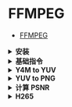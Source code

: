 # FFMPEG

- [FFMPEG](#ffmpeg)

<details>
<summary><b>安装</b></summary>

参考[博客](https://blog.csdn.net/u013314786/article/details/89682800)。

不需要编译，直接下载使用（没有 sudo 权限时特别方便）

</details>

<details>
<summary><b>基础指令</b></summary>

```bash
ffmpeg [global_options] {[input_file_options] -i input_url} ... {[output_file_options] output_url} ...

ffmpeg -i [输入文件名] [参数选项] -f [格式] [输出文件]
```

参数选项

- `-i`：设定输入流
- `-s`：设定画面的分辨率，例如`352x278`
- `-y`：输出时覆盖输出目录已存在的同名文件

还有很多很多，参考[官方文档](https://ffmpeg.org/ffmpeg.html)。

</details>

<details>
<summary><b>Y4M to YUV</b></summary>

```bash
ffmpeg.exe -i test.y4m -vsync 0 test.yuv -y
```

</details>

<details>
<summary><b>YUV to PNG</b></summary>

YUV 格式需要指定分辨率。假设只要前 300 帧。

```bash
ffmpeg -i yuv_path -s 832x480 -vframes 300 -vsync 0 png_path/%4d.png -y
```

</details>

<details>
<summary><b>计算 PSNR</b></summary>

逐帧计算两个视频的 Y、U、V 通道的 PSNR，输出到 `stats_file` 指定文件。
注意 log 中帧数从 1 开始。

```bash
ffmpeg -s 832x480 -i video1.yuv -s 832x480 -i video2.yuv -lavfi psnr="stats_file=psnrlog.log" -f null -
```

</details>

<details>
<summary><b>H265</b></summary>

参考 [H265 文档](https://trac.ffmpeg.org/wiki/Encode/H.265)。其中 CRF 模式需要参考 [H264 文档](https://trac.ffmpeg.org/wiki/Encode/H.264#crf)。

```bash
ffmpeg -i input -c:v libx265 -crf 37 -preset medium -tune film -y output.mp4
```

- `-c:v`: video codec
- `-crf`: 类似于 CQP 模式，适用于不知道目标码率的情况，推荐。0--51，0 为无损。
- `-preset`：不同模式下，速度不同，质量不同。默认为 medium。越慢质量越好。
- `-tune`：输入类型，例如电影，动画等。为了减小 deblocking，根据 X264 手册，我们选择 film 输入。
- `-y`: overwrite output files without asking.

</details>
